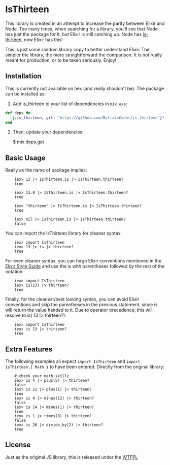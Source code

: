 # IsThirteen

This library is created in an attempt to increase the parity between Elixir and Node. Too many times, when searching for a library, you'll see that Node has just the package for it, but Elixir is still catching up. Node has [is-thirteen](https://github.com/jezen/is-thirteen), now Elixir has this!

This is just some random library copy to better understand Elixir. The simpler the library, the more straightforward the comparison. It is not really meant for production, or to be taken seriously. Enjoy!

## Installation

This is currently not available on hex (and really shouldn't be). The package can be installed as:

  1. Add is_thirteen to your list of dependencies in `mix.exs`:
  ```elixir
  def deps do
    [{:is_thirteen, git: "https://github.com/BuffaloCoder/is_thirteen"}]
  end
  ```

  2. Then, update your dependencies:

        $ mix deps.get

## Basic Usage

Really as the name of package implies:

        iex> 13 |> IsThirteen.is |> IsThirteen.thirteen?
        true
        
        iex> 13.0 |> IsThirteen.is |> IsThirteen.thirteen?
        true
        
        iex> "thirteen" |> IsThirteen.is |> IsThirteen.thirteen?
        true
        
        iex> nil |> IsThirteen.is |> IsThirteen.thirteen?
        false

You can import the IsThirteen library for cleaner syntax:

        iex> import IsThirteen
        iex> 13 |> is |> thirteen?
        true

For even cleaner syntax, you can forgo Elixir conventions mentioned in the [Elixir Style Guide](https://github.com/niftyn8/elixir_style_guide) and use the is with parentheses followed by the rest of the notation:

        iex> import IsThirteen
        iex> is(13) |> thirteen?
        true

Finally, for the cleanest/best looking syntax, you can avoid Elixir conventions and skip the parentheses in the previous statement, since is will return the value handed to it.  Due to operator precedence, this will resolve to is( 13 |> thirteen?).

        iex> import IsThirteen
        iex> is 13 |> thirteen?  
        true 

## Extra Features

The following examples all expect `import IsThirteen` and `import IsThirteen.{ Math }` to have been entered.
Directly from the original library:

        # check your math skillz
        iex> is 4 |> plus(5) |> thirteen?
        false
        iex> is 12 |> plus(1) |> thirteen?
        true
        iex> is 4 |> minus(12) |> thirteen?
        false
        iex> is 14 |> minus(1) |> thirteen?
        true
        iex> is 1 |> times(8) |> thirteen?
        false
        iex> is 26 |> divide_by(2) |> thirteen?
        true

## License

Just as the original JS library, this is released under the [WTFPL](http://www.wtfpl.net/txt/copying/) 
